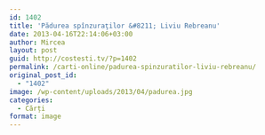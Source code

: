 ```yaml
---
id: 1402
title: 'Pădurea spînzuraţilor &#8211; Liviu Rebreanu'
date: 2013-04-16T22:14:06+03:00
author: Mircea
layout: post
guid: http://costesti.tv/?p=1402
permalink: /carti-online/padurea-spinzuratilor-liviu-rebreanu/
original_post_id:
  - "1402"
image: /wp-content/uploads/2013/04/padurea.jpg
categories:
  - Cărți
format: image
---
```

